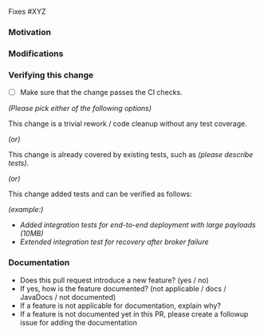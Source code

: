 <!-- Prepare a Pull Request
Change the title of pull request refer to the following example:
  [INLONG-XYZ][Component] Title of the pull request 
-->

<!-- Specify the issue this pull request going to fix.
The following *XYZ* should be replaced by the actual [GitHub Issue](https://github.com/apache/inlong/issues) number)-->

Fixes #XYZ

### Motivation

<!--Explain here the context, and why you're making that change. What is the problem you're trying to solve.-->

### Modifications

<!--Describe the modifications you've done.-->

### Verifying this change

- [ ] Make sure that the change passes the CI checks.

*(Please pick either of the following options)*

This change is a trivial rework / code cleanup without any test coverage.

*(or)*

This change is already covered by existing tests, such as *(please describe tests)*.

*(or)*

This change added tests and can be verified as follows:

*(example:)*
  - *Added integration tests for end-to-end deployment with large payloads (10MB)*
  - *Extended integration test for recovery after broker failure*

### Documentation

  - Does this pull request introduce a new feature? (yes / no)
  - If yes, how is the feature documented? (not applicable / docs / JavaDocs / not documented)
  - If a feature is not applicable for documentation, explain why?
  - If a feature is not documented yet in this PR, please create a followup issue for adding the documentation
